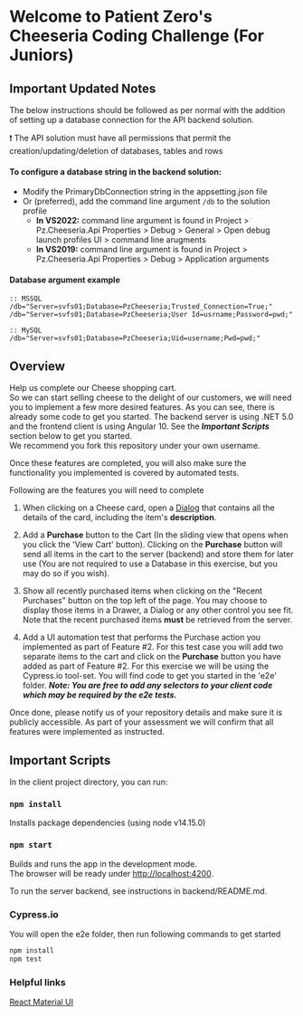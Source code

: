 # Welcome to Patient Zero's Cheeseria Coding Challenge (For Juniors)

## Important Updated Notes

The below instructions should be followed as per normal with the addition of setting up a database connection for the API backend solution.

❗ The API solution must have all permissions that permit the creation/updating/deletion of databases, tables and rows

#### To configure a database string in the backend solution:
* Modify the PrimaryDbConnection string in the appsetting.json file
* Or (preferred), add the command line argument `/db` to the solution profile
  * <b>In VS2022:</b> command line argument is found in Project > Pz.Cheeseria.Api Properties > Debug > General > Open debug launch profiles UI > command line arugments
  * <b>In VS2019:</b> command line argument is found in Project > Pz.Cheeseria.Api Properties > Debug > Application arguments

#### Database argument example
```batch
:: MSSQL
/db="Server=svfs01;Database=PzCheeseria;Trusted_Connection=True;"
/db="Server=svfs01;Database=PzCheeseria;User Id=usrname;Password=pwd;"

:: MySQL
/db="Server=svfs01;Database=PzCheeseria;Uid=username;Pwd=pwd;"
```

## Overview

Help us complete our Cheese shopping cart.<br />
So we can start selling cheese to the delight of our customers, we will need you to implement a few more desired features. As you can see, there is already some code to get you started. The backend server is using .NET 5.0 and the frontend client is using Angular 10. See the ***Important Scripts*** section below to get you started.<br />
We recommend you fork this repository under your own username.

Once these features are completed, you will also make sure the functionality you implemented is covered by automated tests.

Following are the features you will need to complete

1. When clicking on a Cheese card, open a [Dialog](https://material.angular.io/components/dialog/examples) that contains all the details of the card, including the item's **description**.

2. Add a **Purchase** button to the Cart (In the sliding view that opens when you click the 'View Cart' button). Clicking on the **Purchase** button will send all items in the cart to the server (backend) and store them for later use (You are not required to use a Database in this exercise, but you may do so if you wish).

3. Show all recently purchased items when clicking on the "Recent Purchases" button on the top left of the page. You may choose to display those items in a Drawer, a Dialog or any other control you see fit. Note that the recent purchased items **must** be retrieved from the server.

4. Add a UI automation test that performs the Purchase action you implemented as part of Feature #2. For this test case you will add two separate items to the cart and click on the **Purchase** button you have added as part of Feature #2.
For this exercise we will be using the Cypress.io tool-set. You will find code to get you started in the 'e2e' folder.
***Note: You are free to add any selectors to your client code which may be required by the e2e tests.***

Once done, please notify us of your repository details and make sure it is publicly accessible. As part of your assessment we will confirm that all features were implemented as instructed.

## Important Scripts

In the client project directory, you can run:

### `npm install`

Installs package dependencies (using node v14.15.0)

### `npm start`

Builds and runs the app in the development mode.\
The browser will be ready under [http://localhost:4200](http://localhost:4200).

To run the server backend, see instructions in backend/README.md.

### Cypress.io

You will open the e2e folder, then run following commands to get started

```bash
npm install
npm test
```

### Helpful links

[React Material UI](https://material-ui.com/getting-started/usage/)
